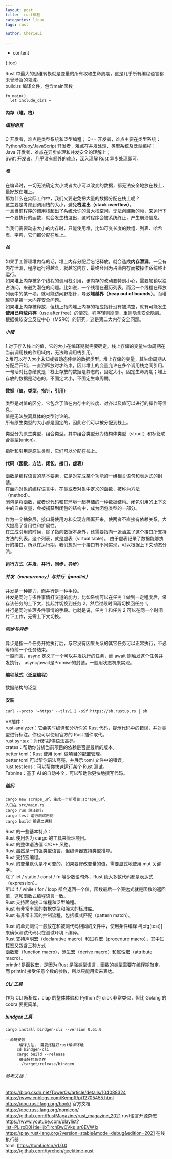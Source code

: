 ```yaml
---
layout: post  
title:  rust编程 
categories: linux  
tags: rust 

author: CherieLi

---
```


* content  

{:toc}  

Rust 中最大的思维转换就是变量的所有权和生命周期，这是几乎所有编程语言都未曾涉及的领域。   
build.rs 编译文件，包含main函数
```
fn main()
  let include_dirs = 
```


#### 内存（堆，栈）
##### 编程语言
C 开发者，难点是类型系统和泛型编程； 
C++ 开发者，难点主要在类型系统；  
Python/Ruby/JavaScript 开发者，难点在并发处理、类型系统及泛型编程；  
Java 开发者，难点在异步处理和并发安全的理解上；  
Swift 开发者，几乎没有额外的难点，深入理解 Rust 异步处理即可。  

##### 堆
在编译时，一切无法确定大小或者大小可以改变的数据，都无法安全地放在栈上，最好放在堆上。  
那为什么在实际工作中，我们又要避免把大量的数据分配在栈上呢？  
这主要是考虑到调用栈的大小，避免**栈溢出（stack overflow）**。  
一旦当前程序的调用栈超出了系统允许的最大栈空间，无法创建新的帧，来运行下一个要执行的函数，就会发生栈溢出，这时程序会被系统终止，产生崩溃信息。 

当我们需要动态大小的内存时，只能使用堆，比如可变长度的数组、列表、哈希表、字典，它们都分配在堆上。  
##### 栈
如果手工管理堆内存的话，堆上内存分配后忘记释放，就会造成**内存泄漏**。一旦有内存泄漏，程序运行得越久，就越吃内存，最终会因为占满内存而被操作系统终止运行。  
如果堆上内存被多个线程的调用栈引用，该内存的改动要特别小心，需要加锁以独占访问，来避免潜在的问题。比如说，一个线程在遍历列表，而另一个线程在释放列表中的某一项，就可能访问野指针，导致**堆越界（heap out of bounds）**。而堆越界是第一大内存安全问题。   
如果堆上内存被释放，但栈上指向堆上内存的相应指针没有被清空，就有可能发生**使用已释放内存**（use after free）的情况，程序轻则崩溃，重则隐含安全隐患。根据微软安全反应中心（MSRC）的研究，这是第二大内存安全问题。  

##### 小结
1.对于存入栈上的值，它的大小在编译期就需要确定。栈上存储的变量生命周期在当前调用栈的作用域内，无法跨调用栈引用。  
2.堆可以存入大小未知或者动态伸缩的数据类型。堆上存储的变量，其生命周期从分配后开始，一直到释放时才结束，因此堆上的变量允许在多个调用栈之间引用。  
一句话对比总结就是：栈上存放的数据是静态的，固定大小，固定生命周期；堆上存放的数据是动态的，不固定大小，不固定生命周期。  


#### 数据（值，类型，指针，引用）
类型是对值的区分，它包含了值在内存中的长度、对齐以及值可以进行的操作等信息。  
值是无法脱离具体的类型讨论的。  
所有原生类型的大小都是固定的，因此它们可以被分配到栈上。  

类型分为原生类型，组合类型。其中组合类型分为结构体类型（struct）和标签联合类型(union)。  

指针和引用是原生类型，它们可以分配在栈上。  

#### 代码（函数，方法，闭包，接口，虚表）
函数是编程语言的基本要素，它是对完成某个功能的一组相关语句和表达式的封装。  
在面向对象的编程语言中，在类或者对象中定义的函数，被称为方法（method）。  
闭包是将函数，或者说代码和其环境一起存储的一种数据结构。闭包引用的上下文中的自由变量，会被捕获到闭包的结构中，成为闭包类型的一部分。  

作为一个抽象层，接口将使用方和实现方隔离开来，使两者不直接有依赖关系，大大提高了复用性和扩展性。  
在生成引用的时候，除了指向数据本身外，还需要指向一张涵盖了这个接口所支持方法的列表。这个列表，就是虚表（virtual table）。 
由于虚表记录了数据能够执行的接口，所以在运行期，我们想对一个接口有不同实现，可以根据上下文动态分派。  

#### 运行方式（并发，并行，同步，异步）
##### 并发（concurrency）与并行（parallel）  
并发是一种能力，而并行是一种手段。  
并发是同时与多件事情打交道的能力，比如系统可以在任务 1 做到一定程度后，保存该任务的上下文，挂起并切换到任务 2，然后过段时间再切换回任务 1。  
并行是同时处理多件事情的手段。也就是说，任务 1 和任务 2 可以在同一个时间片下工作，无需上下文切换。 
##### 同步与异步
异步是指一个任务开始执行后，与它没有因果关系的其它任务可以正常执行，不必等待前一个任务结束。  
一般而言，async 定义了一个可以并发执行的任务，而 await 则触发这个任务并发执行。  async/await是Promise的封装，一般用状态机来实现。

#### 编程范式（泛型编程）
数据结构的泛型

#### 安装
```
curl --proto '=https' --tlsv1.2 -sSf https://sh.rustup.rs | sh
```
VS插件：  
rust-analyzer：它会实时编译和分析你的 Rust 代码，提示代码中的错误，并对类型进行标注。你也可以使用官方的 Rust 插件取代。  
rust syntax：为代码提供语法高亮。  
crates：帮助你分析当前项目的依赖是否是最新的版本。  
better toml：Rust 使用 toml 做项目的配置管理。  
better toml 可以帮你语法高亮，并展示 toml 文件中的错误。  
rust test lens：可以帮你快速运行某个 Rust 测试。  
Tabnine：基于 AI 的自动补全，可以帮助你更快地撰写代码。  

##### 编码
```
cargo new scrape_url 生成一个新项目:scrape_url
入口在 src/main.rs
cargo run 编译运行
cargo test 运行测试用例
cargo build 编译二进制
```
Rust 的一些基本特点：  
Rust 使用名为 cargo 的工具来管理项目。  
Rust 的整体语法偏 C/C++ 风格。  
Rust 虽然是一门强类型语言，但编译器支持类型推导。  
Rust 支持宏编程。  
Rust 的变量默认是不可变的，如果要修改变量的值，需要显式地使用 mut 关键字。  
除了 let / static / const / fn 等少数语句外，Rust 绝大多数代码都是表达式（expression）。  
所以 if / while / for / loop 都会返回一个值，函数最后一个表达式就是函数的返回值，这和函数式编程语言一致。  
Rust 支持面向接口编程和泛型编程。  
Rust 有非常丰富的数据类型和强大的标准库。  
Rust 有非常丰富的控制流程，包括模式匹配（pattern match）。 

Rust 的单元测试一般放在和被测代码相同的文件中，使用条件编译  #[cfg(test)] 来确保测试代码只在测试环境下编译。   
Rust 支持声明宏（declarative macro）和过程宏（procedure macro），其中过程宏又包含三种方式：  
函数宏（function macro），派生宏（derive macro）和属性宏（attribute macro）。  
println! 是函数宏，是因为 Rust 是强类型语言，函数的类型需要在编译期敲定，而 println! 接受任意个数的参数，所以只能用宏来表达。  
##### CLI 工具
作为 CLI 解析库，clap 的整体体验和 Python 的 click 非常类似，但比 Golang 的 cobra 要更简单。  

##### bindgen工具
```
cargo install bindgen-cli --version 0.61.0

--源码安装
      编译方法， 需要搭建好rust编译环境
     cd bindgen-cli
     cargo build --release
      编译好的命令在
     ../target/release/bindgen
```

###### 参考文档：  
https://blog.csdn.net/TowerOs/article/details/104088324  
https://www.cnblogs.com/Kempff/p/12705455.html  
https://doc.rust-lang.org/book/  官方文档  
https://doc.rust-lang.org/nomicon/  
https://github.com/RustMagazine/rust_magazine_2021 rust语言开源杂志  
https://www.youtube.com/playlist?list=PLlrxD0HtieHjbTjrchBwOVks_sr8EVW1x  
https://play.rust-lang.org/?version=stable&mode=debug&edition=2021  在线执行器  
toml: https://toml.io/cn/v1.0.0  
https://github.com/tyrchen/geektime-rust  


